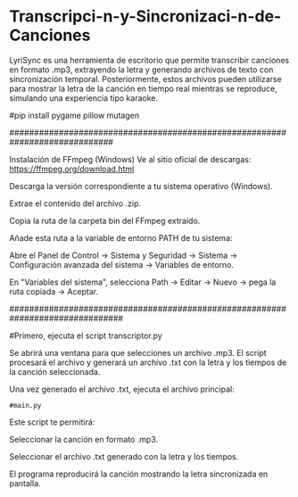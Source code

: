 # Transcripci-n-y-Sincronizaci-n-de-Canciones
LyriSync es una herramienta de escritorio que permite transcribir canciones en formato .mp3, extrayendo la letra y generando archivos de texto con sincronización temporal. Posteriormente, estos archivos pueden utilizarse para mostrar la letra de la canción en tiempo real mientras se reproduce, simulando una experiencia tipo karaoke.


#pip install pygame pillow mutagen


#############################################################################

Instalación de FFmpeg (Windows)
Ve al sitio oficial de descargas: https://ffmpeg.org/download.html

Descarga la versión correspondiente a tu sistema operativo (Windows).

Extrae el contenido del archivo .zip.

Copia la ruta de la carpeta bin del FFmpeg extraído.

Añade esta ruta a la variable de entorno PATH de tu sistema:

Abre el Panel de Control → Sistema y Seguridad → Sistema → Configuración avanzada del sistema → Variables de entorno.

En "Variables del sistema", selecciona Path → Editar → Nuevo → pega la ruta copiada → Aceptar.

###############################################################################



#Primero, ejecuta el script transcriptor.py

Se abrirá una ventana para que selecciones un archivo .mp3.
El script procesará el archivo y generará un archivo .txt con la letra y los tiempos de la canción seleccionada.

Una vez generado el archivo .txt, ejecuta el archivo principal:

    #main.py


Este script te permitirá:

Seleccionar la canción en formato .mp3.

Seleccionar el archivo .txt generado con la letra y los tiempos.

El programa reproducirá la canción mostrando la letra sincronizada en pantalla.
